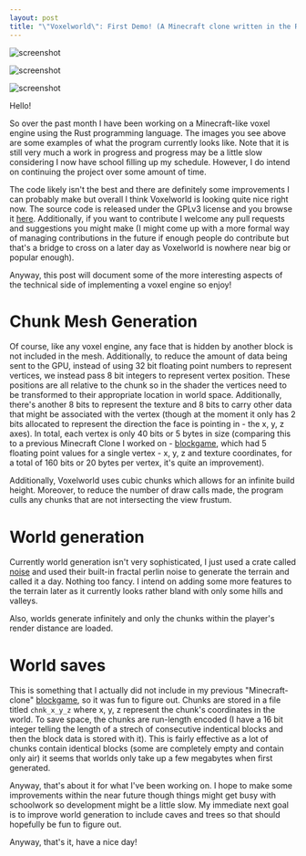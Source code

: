 ```yaml
---
layout: post
title: "\"Voxelworld\": First Demo! (A Minecraft clone written in the Rust Programming Language)"
---
```


![screenshot](/blog/images/voxelworld-demo1.jpg)

![screenshot](/blog/images/voxelworld-demo2.jpg)

![screenshot](/blog/images/voxelworld-demo3.jpg)

Hello!

So over the past month I have been working on a Minecraft-like voxel engine using
the Rust programming language. The images you see above are some examples of what the
program currently looks like. Note that it is still very much a work in progress
and progress may be a little slow considering I now have school filling up my
schedule. However, I do intend on continuing the project over some amount of time.

The code likely isn't the best and there are definitely some improvements I can
probably make but overall I think Voxelworld is looking quite nice right now.
The source code is released under the GPLv3 license and you browse it
[here](https://github.com/JLi69/voxelworld). Additionally, if you want to contribute
I welcome any pull requests and suggestions you might make (I might come up with
a more formal way of managing contributions in the future if enough people do
contribute but that's a bridge to cross on a later day as Voxelworld is nowhere
near big or popular enough).

Anyway, this post will document some of the more interesting aspects of the
technical side of implementing a voxel engine so enjoy!

# Chunk Mesh Generation
Of course, like any voxel engine, any face that is hidden by another block
is not included in the mesh. Additionally, to reduce the amount of data being
sent to the GPU, instead of using 32 bit floating point numbers to represent
vertices, we instead pass 8 bit integers to represent vertex position. These
positions are all relative to the chunk so in the shader the vertices need to
be transformed to their appropriate location in world space. Additionally, there's
another 8 bits to represent the texture and 8 bits to carry other data that might
be associated with the vertex (though at the moment it only has 2 bits allocated
to represent the direction the face is pointing in - the x, y, z axes). In total,
each vertex is only 40 bits or 5 bytes in size (comparing this to a previous 
Minecraft Clone I worked on - [blockgame](https://github.com/JLi69/blockgame),
which had 5 floating point values for a single vertex - x, y, z and texture
coordinates, for a total of 160 bits or 20 bytes per vertex, it's quite an
improvement).

Additionally, Voxelworld uses cubic chunks which allows for an infinite build
height. Moreover, to reduce the number of draw calls made, the program culls
any chunks that are not intersecting the view frustum.

# World generation

Currently world generation isn't very sophisticated, I just used a crate
called [noise](https://crates.io/crates/noise) and used their built-in fractal
perlin noise to generate the terrain and called it a day. Nothing too fancy. I
intend on adding some more features to the terrain later as it currently looks
rather bland with only some hills and valleys.

Also, worlds generate infinitely and only the chunks within the player's render
distance are loaded.

# World saves

This is something that I actually did not include in my previous "Minecraft-clone"
[blockgame](https://github.com/JLi69/blockgame), so it was fun to figure out.
Chunks are stored in a file titled `chnk_x_y_z` where x, y, z represent the
chunk's coordinates in the world. To save space, the chunks are run-length encoded
(I have a 16 bit integer telling the length of a strech of consecutive
indentical blocks and then the block data is stored with it). This is fairly
effective as a lot of chunks contain identical blocks (some are completely empty
and contain only air) it seems that worlds only take up a few megabytes when first
generated.

Anyway, that's about it for what I've been working on. I hope to make some
improvements within the near future though things might get busy with schoolwork
so development might be a little slow. My immediate next goal is to improve world
generation to include caves and trees so that should hopefully be fun to figure
out.

Anyway, that's it, have a nice day!

